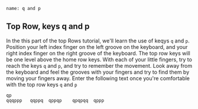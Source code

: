 ```ngMeta
name: q and p
```

## Top Row, keys q and p

In the this part of the top Rows tutorial, we'll learn the use of keqys `q` and `p`.
Position your left index finger on the left groove on the keyboard, and your right index finger on the right groove of the keyboard. The top row keys will be one level above the home row keys. With each of your little fingers, try to reach the keys `q` and `p`, and try to remember the movement. Look away from the keyboard and feel the grooves with your fingers and try to find them by moving your fingers away.
Enter the following text once you're comfortable with the top row keys `q` and `p`


```practicetyping
qp
qqqppp   qqppq  qppqp    qpqpqq  qppp
```
